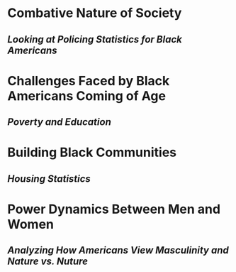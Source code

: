# **Combative Nature of Society**
## *Looking at Policing Statistics for Black Americans*

# **Challenges Faced by Black Americans Coming of Age**
## *Poverty and Education*

# **Building Black Communities**
## *Housing Statistics*

# **Power Dynamics Between Men and Women**
## *Analyzing How Americans View Masculinity and Nature vs. Nuture*
